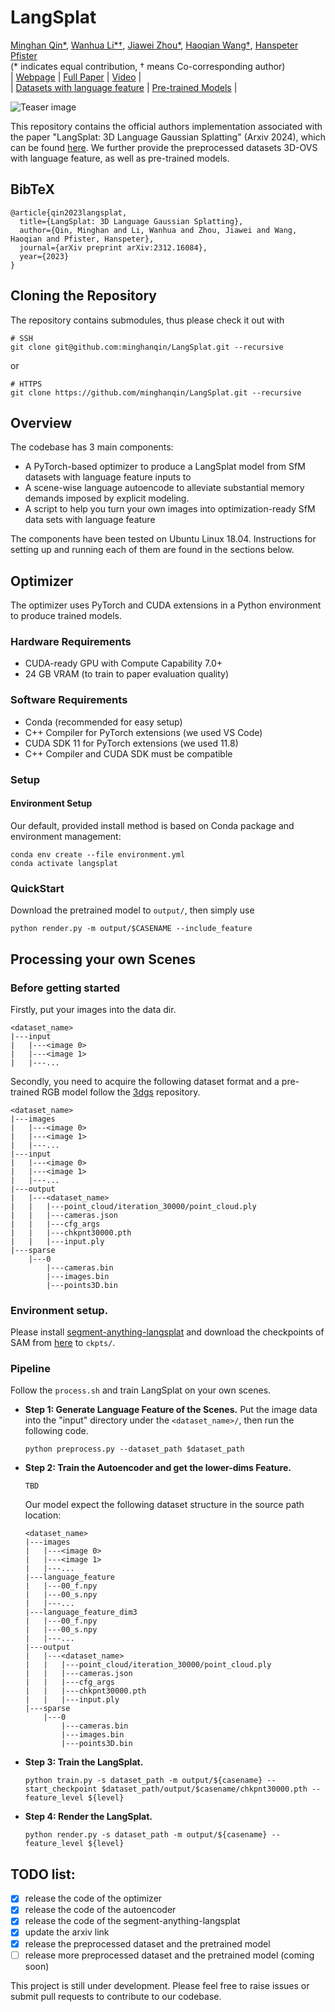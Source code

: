 # LangSplat 
[Minghan Qin*](https://github.com/minghanqin), [Wanhua Li*†](https://li-wanhua.github.io/), [Jiawei Zhou*](https://latitudezhou.github.io/), [Haoqian Wang†](https://www.sigs.tsinghua.edu.cn/whq_en/main.htm), [Hanspeter Pfister](https://seas.harvard.edu/person/hanspeter-pfister)<br>(\* indicates equal contribution, † means Co-corresponding author)<br>| [Webpage](https://langsplat.github.io/) | [Full Paper](https://arxiv.org/pdf/2312.16084.pdf) | [Video](https://www.youtube.com/watch?v=XMlyjsei-Es) |<br>| [Datasets with language feature](https://pan.baidu.com/s/1S_cdmN9EFOlCQ3z1GZR3EA?pwd=lfea) | [Pre-trained Models](https://pan.baidu.com/s/12L83uEi5KlF9ViAZqp0B4w?pwd=dl22) |<br>

![Teaser image](assets/teaser.png)

This repository contains the official authors implementation associated with the paper "LangSplat: 3D Language Gaussian Splatting" (Arxiv 2024), which can be found [here](https://arxiv.org/pdf/2312.16084.pdf). We further provide the preprocessed datasets 3D-OVS with language feature, as well as pre-trained models. 

<section class="section" id="BibTeX">
  <div class="container is-max-desktop content">
    <h2 class="title">BibTeX</h2>
    <pre><code>@article{qin2023langsplat,
  title={LangSplat: 3D Language Gaussian Splatting},
  author={Qin, Minghan and Li, Wanhua and Zhou, Jiawei and Wang, Haoqian and Pfister, Hanspeter},
  journal={arXiv preprint arXiv:2312.16084},
  year={2023}
}</code></pre>
  </div>
</section>

## Cloning the Repository

The repository contains submodules, thus please check it out with 
```shell
# SSH
git clone git@github.com:minghanqin/LangSplat.git --recursive
```
or
```shell
# HTTPS
git clone https://github.com/minghanqin/LangSplat.git --recursive
```

## Overview

The codebase has 3 main components:
- A PyTorch-based optimizer to produce a LangSplat model from SfM datasets with language feature inputs to
- A scene-wise language autoencode to alleviate substantial memory demands imposed by explicit modeling.
- A script to help you turn your own images into optimization-ready SfM data sets with language feature

The components have been tested on Ubuntu Linux 18.04. Instructions for setting up and running each of them are found in the sections below.

## Optimizer

The optimizer uses PyTorch and CUDA extensions in a Python environment to produce trained models. 

### Hardware Requirements

- CUDA-ready GPU with Compute Capability 7.0+
- 24 GB VRAM (to train to paper evaluation quality)

### Software Requirements
- Conda (recommended for easy setup)
- C++ Compiler for PyTorch extensions (we used VS Code)
- CUDA SDK 11 for PyTorch extensions (we used 11.8)
- C++ Compiler and CUDA SDK must be compatible

### Setup

#### Environment Setup

Our default, provided install method is based on Conda package and environment management:
```shell
conda env create --file environment.yml
conda activate langsplat
```

### QuickStart

Download the pretrained model to ```output/```, then simply use

```shell
python render.py -m output/$CASENAME --include_feature
```


## Processing your own Scenes

### Before getting started
Firstly, put your images into the data dir.
```
<dataset_name>
|---input
|   |---<image 0>
|   |---<image 1>
|   |---...
```
Secondly, you need to acquire the following dataset format and a pre-trained RGB model follow the [3dgs](https://github.com/graphdeco-inria/gaussian-splatting) repository.

```
<dataset_name>
|---images
|   |---<image 0>
|   |---<image 1>
|   |---...
|---input
|   |---<image 0>
|   |---<image 1>
|   |---...
|---output
|   |---<dataset_name>
|   |   |---point_cloud/iteration_30000/point_cloud.ply
|   |   |---cameras.json
|   |   |---cfg_args
|   |   |---chkpnt30000.pth
|   |   |---input.ply
|---sparse
    |---0
        |---cameras.bin
        |---images.bin
        |---points3D.bin
```


### Environment setup.
  Please install [segment-anything-langsplat](https://github.com/minghanqin/segment-anything-langsplat) and download the checkpoints of SAM from [here](https://github.com/facebookresearch/segment-anything) to ```ckpts/```.
### Pipeline
Follow the ```process.sh``` and train LangSplat on your own scenes.
- **Step 1: Generate Language Feature of the Scenes.**
  Put the image data into the "input" directory under the ```<dataset_name>/```, then run the following code.
  ```
  python preprocess.py --dataset_path $dataset_path 
  ```
- **Step 2: Train the Autoencoder and get the lower-dims Feature.**
  ```
  TBD
  ```

  Our model expect the following dataset structure in the source path location:
  ```
  <dataset_name>
  |---images
  |   |---<image 0>
  |   |---<image 1>
  |   |---...
  |---language_feature
  |   |---00_f.npy
  |   |---00_s.npy
  |   |---...
  |---language_feature_dim3
  |   |---00_f.npy
  |   |---00_s.npy
  |   |---...
  |---output
  |   |---<dataset_name>
  |   |   |---point_cloud/iteration_30000/point_cloud.ply
  |   |   |---cameras.json
  |   |   |---cfg_args
  |   |   |---chkpnt30000.pth
  |   |   |---input.ply
  |---sparse
      |---0
          |---cameras.bin
          |---images.bin
          |---points3D.bin
  ```
- **Step 3: Train the LangSplat.**
  ```
  python train.py -s dataset_path -m output/${casename} --start_checkpoint $dataset_path/output/$casename/chkpnt30000.pth --feature_level ${level}
  ```
- **Step 4: Render the LangSplat.**
  ```
  python render.py -s dataset_path -m output/${casename} --feature_level ${level}
  ```  
## TODO list:
- [x] release the code of the optimizer
- [x] release the code of the autoencoder
- [x] release the code of the segment-anything-langsplat
- [x] update the arxiv link
- [x] release the preprocessed dataset and the pretrained model
- [ ] release more preprocessed dataset and the pretrained model (coming soon)

This project is still under development. Please feel free to raise issues or submit pull requests to contribute to our codebase.
